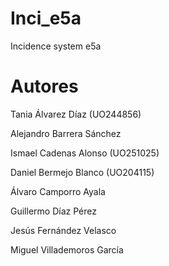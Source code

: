 # Inci_e5a
Incidence system e5a

# Autores

Tania Álvarez Díaz (UO244856)

Alejandro Barrera Sánchez

Ismael Cadenas Alonso (UO251025)

Daniel Bermejo Blanco (UO204115)

Álvaro Camporro Ayala

Guillermo Díaz Pérez

Jesús Fernández Velasco

Miguel Villademoros García
